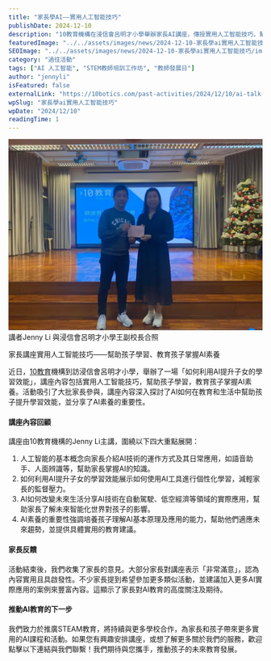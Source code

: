 ```yaml
---
title: "家長學AI——實用人工智能技巧"
publishDate: 2024-12-10
description: "10教育機構在浸信會呂明才小學舉辦家長AI講座，傳授實用人工智能技巧，幫助家長了解AI如何提升子女學習效能，培養孩子AI素養與未來競爭力。"
featuredImage: "../../assets/images/news/2024-12-10-家長學ai實用人工智能技巧/image1.jpeg"
SEOImage: "../../assets/images/news/2024-12-10-家長學ai實用人工智能技巧/image1.jpeg"
category: "過往活動"
tags: ["AI 人工智能", "STEM教師培訓工作坊", "教師發展日"]
author: "jennyli"
isFeatured: false
externalLink: "https://10botics.com/past-activities/2024/12/10/ai-talk-blmcps/"
wpSlug: "家長學ai實用人工智能技巧"
wpDate: "2024/12/10"
readingTime: 1
---
```


![](../../assets/images/news/2024-12-10-家長學ai實用人工智能技巧/image2.jpeg)講者Jenny Li 與浸信會呂明才小學王副校長合照

家長講座實用人工智能技巧——幫助孩子學習、教育孩子掌握AI素養

近日，[10教育](/)機構到訪浸信會呂明才小學，舉辦了一場「如何利用AI提升子女的學習效能」，講座內容包括實用人工智能技巧，幫助孩子學習，教育孩子掌握AI素養。活動吸引了大批家長參與，講座內容深入探討了AI如何在教育和生活中幫助孩子提升學習效能，並分享了AI素養的重要性。

#### 講座內容回顧

講座由10教育機構的Jenny Li主講，圍繞以下四大重點展開：

1. 人工智能的基本概念向家長介紹AI技術的運作方式及其日常應用，如語音助手、人面辨識等，幫助家長掌握AI的知識。
2. 如何利用AI提升子女的學習效能展示如何使用AI工具進行個性化學習，減輕家長的監督壓力。
3. AI如何改變未來生活分享AI技術在自動駕駛、低空經濟等領域的實際應用，幫助家長了解未來智能化世界對孩子的影響。
4. AI素養的重要性強調培養孩子理解AI基本原理及應用的能力，幫助他們適應未來趨勢，並提供具體實用的教育建議。

#### 家長反饋

活動結束後，我們收集了家長的意見。大部分家長對講座表示「非常滿意」，認為內容實用且具啟發性。不少家長提到希望參加更多類似活動，並建議加入更多AI實際應用的案例來豐富內容。這顯示了家長對AI教育的高度關注及期待。

#### 推動AI教育的下一步

我們致力於推廣STEAM教育，將持續與更多學校合作，為家長和孩子帶來更多實用的AI課程和活動。如果您有興趣安排講座，或想了解更多關於我們的服務，歡迎點擊以下連結與我們聯繫！我們期待與您攜手，推動孩子的未來教育發展。
